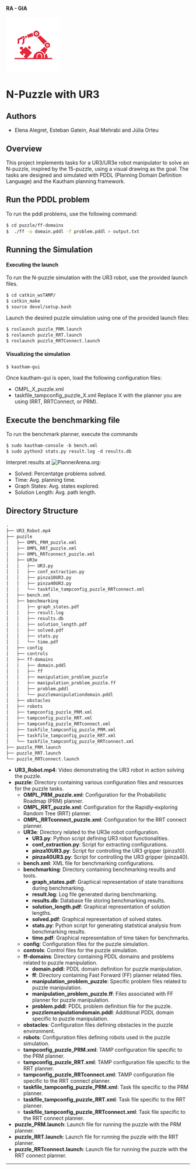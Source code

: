#### RA - GIA

<img src="images/logo.png" alt="N-Puzzle logo" width="150">

# N-Puzzle with UR3

## Authors
- Elena Alegret, Esteban Gatein, Asal Mehrabi and Júlia Orteu

## Overview
This project implements tasks for a UR3/UR3e robot manipulator to solve an N-puzzle, inspired by the 15-puzzle, using a visual drawing as the goal. The tasks are designed and simulated with PDDL (Planning Domain Definition Language) and the Kautham planning framework.

## Run the PDDL problem

To run the pddl problems, use the following command:

```bash
$ cd puzzle/ff-domains
$  ./ff -o domain.pddl -f problem.pddl > output.txt
```

## Running the Simulation
#### Executing the launch

To run the N-puzzle simulation with the UR3 robot, use the provided launch files. 

```
$ cd catkin_wsTAMP/
$ catkin_make
$ source devel/setup.bash
```
Launch the desired puzzle simulation using one of the provided launch files:
```
$ roslaunch puzzle_PRM.launch
$ roslaunch puzzle_RRT.launch
$ roslaunch puzzle_RRTConnect.launch
```
#### Visualizing the simulation
```
$ kautham-gui
```
Once kautham-gui is open, load the following configuration files:
- OMPL_X_puzzle.xml
- taskfile_tampconfig_puzzle_X.xml
Replace X with the planner you are using (RRT, RRTConnect, or PRM).

## Execute the benchmarking file
To run the benchmark planner, execute the commands
```
$ sudo kautham-console -b bench.xml
$ sudo python3 stats.py result.log -d results.db
```
Interpret results at ![PlannerArena.org](https://plannerarena.org/):
- Solved: Percentatge problems solved.
- Time: Avg. planning time.
- Graph States: Avg. states explored.
- Solution Length: Avg. path length.

## Directory Structure
```
.
├── UR3_Robot.mp4
├── puzzle
│   ├── OMPL_PRM_puzzle.xml
│   ├── OMPL_RRT_puzzle.xml
│   ├── OMPL_RRTconnect_puzzle.xml
│   ├── UR3e
│   │   ├── UR3.py
│   │   ├── conf_extraction.py
│   │   ├── pinza10UR3.py
│   │   ├── pinza40UR3.py
│   │   └── taskfile_tampconfig_puzzle_RRTconnect.xml
│   ├── bench.xml
│   ├── benchmarking
│   │   ├── graph_states.pdf
│   │   ├── result.log
│   │   ├── results.db
│   │   ├── solution_length.pdf
│   │   ├── solved.pdf
│   │   ├── stats.py
│   │   └── time.pdf
│   ├── config
│   ├── controls
│   ├── ff-domains
│   │   ├── domain.pddl
│   │   ├── ff
│   │   ├── manipulation_problem_puzzle
│   │   ├── manipulation_problem_puzzle.ff
│   │   ├── problem.pddl
│   │   └── puzzlemanipulationdomain.pddl
│   ├── obstacles
│   ├── robots
│   ├── tampconfig_puzzle_PRM.xml
│   ├── tampconfig_puzzle_RRT.xml
│   ├── tampconfig_puzzle_RRTconnect.xml
│   ├── taskfile_tampconfig_puzzle_PRM.xml
│   ├── taskfile_tampconfig_puzzle_RRT.xml
│   └── taskfile_tampconfig_puzzle_RRTconnect.xml
├── puzzle_PRM.launch
├── puzzle_RRT.launch
└── puzzle_RRTconnect.launch
```
- **UR3_Robot.mp4**: Video demonstrating the UR3 robot in action solving the puzzle.
- **puzzle**: Directory containing various configuration files and resources for the puzzle tasks.
    - **OMPL_PRM_puzzle.xml**: Configuration for the Probabilistic Roadmap (PRM) planner.
    - **OMPL_RRT_puzzle.xml**: Configuration for the Rapidly-exploring Random Tree (RRT) planner.
    - **OMPL_RRTconnect_puzzle.xml**: Configuration for the RRT connect planner.
    - **UR3e**: Directory related to the UR3e robot configuration.
        - **UR3.py**: Python script defining UR3 robot functionalities.
        - **conf_extraction.py**: Script for extracting configurations.
        - **pinza10UR3.py**: Script for controlling the UR3 gripper (pinza10).
        - **pinza40UR3.py**: Script for controlling the UR3 gripper (pinza40).
    - **bench.xml**: XML file for benchmarking configurations.
    - **benchmarking**: Directory containing benchmarking results and tools.
        - **graph_states.pdf**: Graphical representation of state transitions during benchmarking.
        - **result.log**: Log file generated during benchmarking.
        - **results.db**: Database file storing benchmarking results.
        - **solution_length.pdf**: Graphical representation of solution lengths.
        - **solved.pdf**: Graphical representation of solved states.
        - **stats.py**: Python script for generating statistical analysis from benchmarking results.
        - **time.pdf**: Graphical representation of time taken for benchmarks.
    - **config**: Configuration files for the puzzle simulation.
    - **controls**: Control files for the puzzle simulation.
    - **ff-domains**: Directory containing PDDL domains and problems related to puzzle manipulation.
        - **domain.pddl**: PDDL domain definition for puzzle manipulation.
        - **ff**: Directory containing Fast Forward (FF) planner related files.
        - **manipulation_problem_puzzle**: Specific problem files related to puzzle manipulation.
        - **manipulation_problem_puzzle.ff**: Files associated with FF planner for puzzle manipulation.
        - **problem.pddl**: PDDL problem definition file for the puzzle.
        - **puzzlemanipulationdomain.pddl**: Additional PDDL domain specific to puzzle manipulation.
    - **obstacles**: Configuration files defining obstacles in the puzzle environment.
    - **robots**: Configuration files defining robots used in the puzzle simulation.
    - **tampconfig_puzzle_PRM.xml**: TAMP configuration file specific to the PRM planner.
    - **tampconfig_puzzle_RRT.xml**: TAMP configuration file specific to the RRT planner.
    - **tampconfig_puzzle_RRTconnect.xml**: TAMP configuration file specific to the RRT connect planner.
    - **taskfile_tampconfig_puzzle_PRM.xml**: Task file specific to the PRM planner.
    - **taskfile_tampconfig_puzzle_RRT.xml**: Task file specific to the RRT planner.
    - **taskfile_tampconfig_puzzle_RRTconnect.xml**: Task file specific to the RRT connect planner.
- **puzzle_PRM.launch**: Launch file for running the puzzle with the PRM planner.
- **puzzle_RRT.launch**: Launch file for running the puzzle with the RRT planner.
- **puzzle_RRTconnect.launch**: Launch file for running the puzzle with the RRT connect planner.

---

